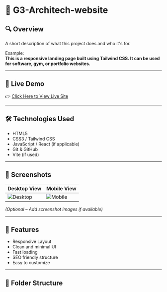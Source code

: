 # 📁 G3-Architech-website

## 🔍 Overview
A short description of what this project does and who it's for.

Example:  
**This is a responsive landing page built using Tailwind CSS. It can be used for software, gym, or portfolio websites.**

---

## 🚀 Live Demo
👉 [Click Here to View Live Site](https://your-live-site.netlify.app)

---

## 🛠️ Technologies Used

- HTML5  
- CSS3 / Tailwind CSS  
- JavaScript / React (if applicable)  
- Git & GitHub  
- Vite (if used)

---

## 📸 Screenshots

| Desktop View | Mobile View |
|--------------|-------------|
| ![Desktop](screenshot1.png) | ![Mobile](screenshot2.png) |

*(Optional – Add screenshot images if available)*

---

## 🔧 Features

- Responsive Layout  
- Clean and minimal UI  
- Fast loading  
- SEO friendly structure  
- Easy to customize

---

## 📁 Folder Structure

